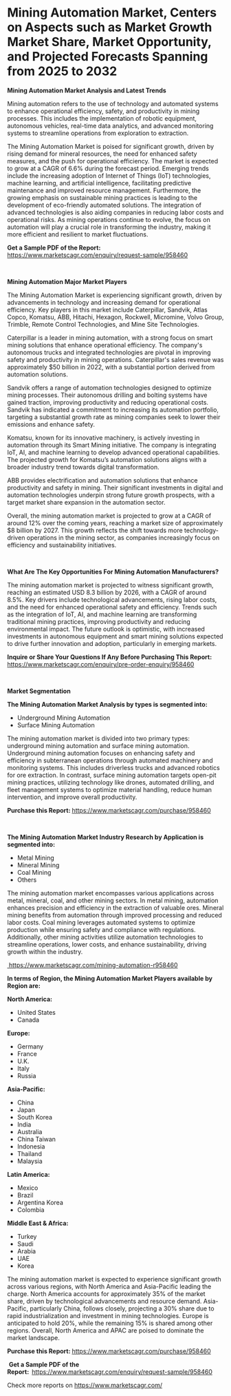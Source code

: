 <p><h1>Mining Automation Market, Centers on Aspects such as Market Growth Market Share, Market Opportunity, and Projected Forecasts Spanning from 2025 to 2032</h1></p><p><strong>Mining Automation Market Analysis and Latest Trends</strong></p>
<p><p>Mining automation refers to the use of technology and automated systems to enhance operational efficiency, safety, and productivity in mining processes. This includes the implementation of robotic equipment, autonomous vehicles, real-time data analytics, and advanced monitoring systems to streamline operations from exploration to extraction. </p><p>The Mining Automation Market is poised for significant growth, driven by rising demand for mineral resources, the need for enhanced safety measures, and the push for operational efficiency. The market is expected to grow at a CAGR of 6.6% during the forecast period. Emerging trends include the increasing adoption of Internet of Things (IoT) technologies, machine learning, and artificial intelligence, facilitating predictive maintenance and improved resource management. Furthermore, the growing emphasis on sustainable mining practices is leading to the development of eco-friendly automated solutions. The integration of advanced technologies is also aiding companies in reducing labor costs and operational risks. As mining operations continue to evolve, the focus on automation will play a crucial role in transforming the industry, making it more efficient and resilient to market fluctuations.</p></p>
<p><strong>Get a Sample PDF of the Report:&nbsp;</strong> <a href="https://www.marketscagr.com/enquiry/request-sample/958460?utm_campaign=2292&utm_medium=2&utm_source=Github&utm_content=ia&utm_term=18022025&utm_id=mining-automation">https://www.marketscagr.com/enquiry/request-sample/958460</a></p>
<p>&nbsp;</p>
<p><strong>Mining Automation Major Market Players</strong></p>
<p><p>The Mining Automation Market is experiencing significant growth, driven by advancements in technology and increasing demand for operational efficiency. Key players in this market include Caterpillar, Sandvik, Atlas Copco, Komatsu, ABB, Hitachi, Hexagon, Rockwell, Micromine, Volvo Group, Trimble, Remote Control Technologies, and Mine Site Technologies.</p><p>Caterpillar is a leader in mining automation, with a strong focus on smart mining solutions that enhance operational efficiency. The company's autonomous trucks and integrated technologies are pivotal in improving safety and productivity in mining operations. Caterpillar's sales revenue was approximately $50 billion in 2022, with a substantial portion derived from automation solutions.</p><p>Sandvik offers a range of automation technologies designed to optimize mining processes. Their autonomous drilling and bolting systems have gained traction, improving productivity and reducing operational costs. Sandvik has indicated a commitment to increasing its automation portfolio, targeting a substantial growth rate as mining companies seek to lower their emissions and enhance safety.</p><p>Komatsu, known for its innovative machinery, is actively investing in automation through its Smart Mining initiative. The company is integrating IoT, AI, and machine learning to develop advanced operational capabilities. The projected growth for Komatsu’s automation solutions aligns with a broader industry trend towards digital transformation.</p><p>ABB provides electrification and automation solutions that enhance productivity and safety in mining. Their significant investments in digital and automation technologies underpin strong future growth prospects, with a target market share expansion in the automation sector.</p><p>Overall, the mining automation market is projected to grow at a CAGR of around 12% over the coming years, reaching a market size of approximately $8 billion by 2027. This growth reflects the shift towards more technology-driven operations in the mining sector, as companies increasingly focus on efficiency and sustainability initiatives.</p></p>
<p>&nbsp;</p>
<p><strong>What Are The Key Opportunities For Mining Automation Manufacturers?</strong></p>
<p><p>The mining automation market is projected to witness significant growth, reaching an estimated USD 8.3 billion by 2026, with a CAGR of around 8.5%. Key drivers include technological advancements, rising labor costs, and the need for enhanced operational safety and efficiency. Trends such as the integration of IoT, AI, and machine learning are transforming traditional mining practices, improving productivity and reducing environmental impact. The future outlook is optimistic, with increased investments in autonomous equipment and smart mining solutions expected to drive further innovation and adoption, particularly in emerging markets.</p></p>
<p><strong>Inquire or Share Your Questions If Any Before Purchasing This Report:</strong> <a href="https://www.marketscagr.com/enquiry/pre-order-enquiry/958460?utm_campaign=2292&utm_medium=2&utm_source=Github&utm_content=ia&utm_term=18022025&utm_id=mining-automation">https://www.marketscagr.com/enquiry/pre-order-enquiry/958460</a></p>
<p>&nbsp;</p>
<p><strong>Market Segmentation</strong></p>
<p><strong>The Mining Automation Market Analysis by types is segmented into:</strong></p>
<p><ul><li>Underground Mining Automation</li><li>Surface Mining Automation</li></ul></p>
<p><p>The mining automation market is divided into two primary types: underground mining automation and surface mining automation. Underground mining automation focuses on enhancing safety and efficiency in subterranean operations through automated machinery and monitoring systems. This includes driverless trucks and advanced robotics for ore extraction. In contrast, surface mining automation targets open-pit mining practices, utilizing technology like drones, automated drilling, and fleet management systems to optimize material handling, reduce human intervention, and improve overall productivity.</p></p>
<p><strong>Purchase this Report:&nbsp;</strong><a href="https://www.marketscagr.com/purchase/958460?utm_campaign=2292&utm_medium=2&utm_source=Github&utm_content=ia&utm_term=18022025&utm_id=mining-automation">https://www.marketscagr.com/purchase/958460</a></p>
<p>&nbsp;</p>
<p><strong>The Mining Automation Market Industry Research by Application is segmented into:</strong></p>
<p><ul><li>Metal Mining</li><li>Mineral Mining</li><li>Coal Mining</li><li>Others</li></ul></p>
<p><p>The mining automation market encompasses various applications across metal, mineral, coal, and other mining sectors. In metal mining, automation enhances precision and efficiency in the extraction of valuable ores. Mineral mining benefits from automation through improved processing and reduced labor costs. Coal mining leverages automated systems to optimize production while ensuring safety and compliance with regulations. Additionally, other mining activities utilize automation technologies to streamline operations, lower costs, and enhance sustainability, driving growth within the industry.</p></p>
<p><a href="https://www.marketscagr.com/mining-automation-r958460?utm_campaign=2292&utm_medium=2&utm_source=Github&utm_content=ia&utm_term=18022025&utm_id=mining-automation">&nbsp;https://www.marketscagr.com/mining-automation-r958460</a></p>
<p><strong>In terms of Region, the Mining Automation Market Players available by Region are:</strong></p>
<p>
    <p> <strong> North America: </strong>
        <ul>
            <li>United States</li>
            <li>Canada</li>
        </ul>
        </p> 
    <p> <strong> Europe: </strong>
        <ul>
            <li>Germany</li>
            <li>France</li>
            <li>U.K.</li>
            <li>Italy</li>
            <li>Russia</li>
        </ul>
        </p> 
    <p> <strong> Asia-Pacific: </strong>
        <ul>
            <li>China</li>
            <li>Japan</li>
            <li>South Korea</li>
            <li>India</li>
            <li>Australia</li>
            <li>China Taiwan</li>
            <li>Indonesia</li>
            <li>Thailand</li>
            <li>Malaysia</li>
        </ul>
        </p> 
    <p> <strong> Latin America: </strong>
        <ul>
            <li>Mexico</li>
            <li>Brazil</li>
            <li>Argentina Korea</li>
            <li>Colombia</li>
        </ul>
        </p> 
    <p> <strong> Middle East & Africa: </strong>
        <ul>
            <li>Turkey</li>
            <li>Saudi</li>
            <li>Arabia</li>
            <li>UAE</li>
            <li>Korea</li>
        </ul>
    </p>
    </p>
<p><p>The mining automation market is expected to experience significant growth across various regions, with North America and Asia-Pacific leading the charge. North America accounts for approximately 35% of the market share, driven by technological advancements and resource demand. Asia-Pacific, particularly China, follows closely, projecting a 30% share due to rapid industrialization and investment in mining technologies. Europe is anticipated to hold 20%, while the remaining 15% is shared among other regions. Overall, North America and APAC are poised to dominate the market landscape.</p></p>
<p><strong>Purchase this Report: </strong><a href="https://www.marketscagr.com/purchase/958460?utm_campaign=2292&utm_medium=2&utm_source=Github&utm_content=ia&utm_term=18022025&utm_id=mining-automation">https://www.marketscagr.com/purchase/958460</a></p>
<p>&nbsp;<strong>Get a Sample PDF of the Report:&nbsp;&nbsp;</strong><a href="https://www.marketscagr.com/enquiry/request-sample/958460?utm_campaign=2292&utm_medium=2&utm_source=Github&utm_content=ia&utm_term=18022025&utm_id=mining-automation">https://www.marketscagr.com/enquiry/request-sample/958460</a></p>
<p><strong></strong></p>
<p>Check more reports on <a href="https://www.marketscagr.com/?utm_campaign=2292&utm_medium=2&utm_source=Github&utm_content=ia&utm_term=18022025&utm_id=mining-automation">https://www.marketscagr.com/</a></p>